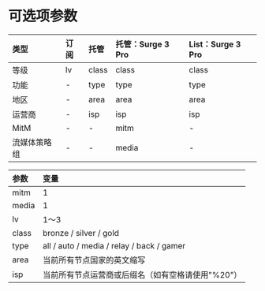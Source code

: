 # 可选项参数

| 类型 | 订阅 | 托管 | 托管：Surge 3 Pro | List：Surge 3 Pro |
| :--- | :--- | :--- | :--- | :--- |
| 等级 | lv | class | class | class |
| 功能 | - | type | type | type |
| 地区 | - | area | area | area |
| 运营商 | - | isp | isp | isp |
| MitM | - | - | mitm | - |
| 流媒体策略组 | - | - | media | - |

| 参数 | 变量 |
| :--- | :--- |
| mitm | 1 |
| media | 1 |
| lv | 1～3 |
| class | bronze / silver / gold |
| type | all / auto / media / relay / back / gamer |
| area | 当前所有节点国家的英文缩写 |
| isp | 当前所有节点运营商或后缀名（如有空格请使用"%20"） |



